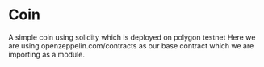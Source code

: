 # Coin
A simple coin using solidity which is deployed on polygon testnet 
Here we are using openzeppelin.com/contracts as our base contract which we are importing as a module.

